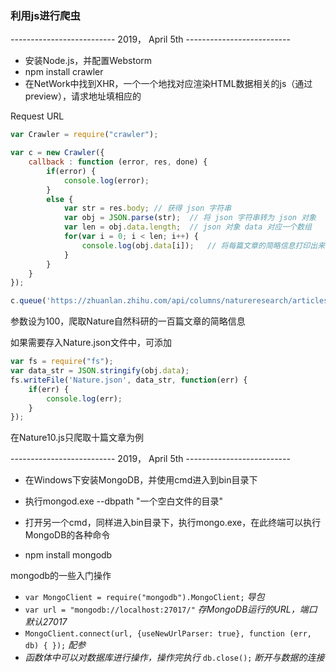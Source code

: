 ### 利用js进行爬虫 

-------------------------- 2019， April 5th --------------------------

- 安装Node.js，并配置Webstorm
- npm install crawler
- 在NetWork中找到XHR，一个一个地找对应渲染HTML数据相关的js（通过preview），请求地址填相应的

Request URL

```js
var Crawler = require("crawler");

var c = new Crawler({
    callback : function (error, res, done) {
        if(error) {
            console.log(error);
        }
        else {
            var str = res.body;	// 获得 json 字符串
            var obj = JSON.parse(str);	// 将 json 字符串转为 json 对象
            var len = obj.data.length;	// json 对象 data 对应一个数组
            for(var i = 0; i < len; i++) {
                console.log(obj.data[i]);	// 将每篇文章的简略信息打印出来
            }
        }
    }
});

c.queue('https://zhuanlan.zhihu.com/api/columns/natureresearch/articles?limit=100&offset=100')
```

参数设为100，爬取Nature自然科研的一百篇文章的简略信息

如果需要存入Nature.json文件中，可添加

```js
var fs = require("fs");
var data_str = JSON.stringify(obj.data);
fs.writeFile('Nature.json', data_str, function(err) {
    if(err) {
        console.log(err);
    }
});
```

在Nature10.js只爬取十篇文章为例

-------------------------- 2019， April 5th --------------------------

- 在Windows下安装MongoDB，并使用cmd进入到bin目录下
- 执行mongod.exe --dbpath "一个空白文件的目录"
- 打开另一个cmd，同样进入bin目录下，执行mongo.exe，在此终端可以执行MongoDB的各种命令 

- npm install mongodb

mongodb的一些入门操作

- `var MongoClient = require("mongodb").MongoClient;`     *导包*
- `var url = "mongodb://localhost:27017/"`  *存MongoDB运行的URL，端口默认27017*
- `MongoClient.connect(url, {useNewUrlParser: true}, function (err, db) { });`   *配参*
- *函数体中可以对数据库进行操作，操作完执行* `db.close();` *断开与数据的连接*

